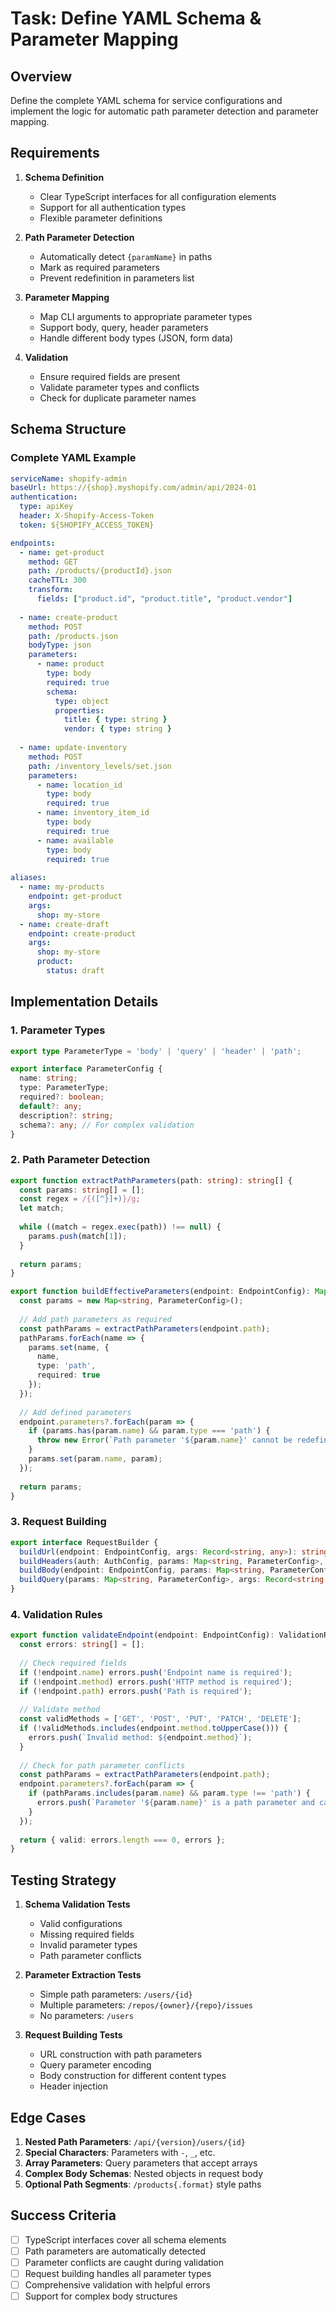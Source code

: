 # Task: Define YAML Schema & Parameter Mapping

## Overview

Define the complete YAML schema for service configurations and implement the logic for automatic path parameter detection and parameter mapping.

## Requirements

1. **Schema Definition**
   - Clear TypeScript interfaces for all configuration elements
   - Support for all authentication types
   - Flexible parameter definitions

2. **Path Parameter Detection**
   - Automatically detect `{paramName}` in paths
   - Mark as required parameters
   - Prevent redefinition in parameters list

3. **Parameter Mapping**
   - Map CLI arguments to appropriate parameter types
   - Support body, query, header parameters
   - Handle different body types (JSON, form data)

4. **Validation**
   - Ensure required fields are present
   - Validate parameter types and conflicts
   - Check for duplicate parameter names

## Schema Structure

### Complete YAML Example
```yaml
serviceName: shopify-admin
baseUrl: https://{shop}.myshopify.com/admin/api/2024-01
authentication:
  type: apiKey
  header: X-Shopify-Access-Token
  token: ${SHOPIFY_ACCESS_TOKEN}

endpoints:
  - name: get-product
    method: GET
    path: /products/{productId}.json
    cacheTTL: 300
    transform:
      fields: ["product.id", "product.title", "product.vendor"]
      
  - name: create-product
    method: POST
    path: /products.json
    bodyType: json
    parameters:
      - name: product
        type: body
        required: true
        schema:
          type: object
          properties:
            title: { type: string }
            vendor: { type: string }
            
  - name: update-inventory
    method: POST
    path: /inventory_levels/set.json
    parameters:
      - name: location_id
        type: body
        required: true
      - name: inventory_item_id
        type: body
        required: true
      - name: available
        type: body
        required: true
        
aliases:
  - name: my-products
    endpoint: get-product
    args:
      shop: my-store
  - name: create-draft
    endpoint: create-product
    args:
      shop: my-store
      product:
        status: draft
```

## Implementation Details

### 1. Parameter Types
```typescript
export type ParameterType = 'body' | 'query' | 'header' | 'path';

export interface ParameterConfig {
  name: string;
  type: ParameterType;
  required?: boolean;
  default?: any;
  description?: string;
  schema?: any; // For complex validation
}
```

### 2. Path Parameter Detection
```typescript
export function extractPathParameters(path: string): string[] {
  const params: string[] = [];
  const regex = /{([^}]+)}/g;
  let match;
  
  while ((match = regex.exec(path)) !== null) {
    params.push(match[1]);
  }
  
  return params;
}

export function buildEffectiveParameters(endpoint: EndpointConfig): Map<string, ParameterConfig> {
  const params = new Map<string, ParameterConfig>();
  
  // Add path parameters as required
  const pathParams = extractPathParameters(endpoint.path);
  pathParams.forEach(name => {
    params.set(name, {
      name,
      type: 'path',
      required: true
    });
  });
  
  // Add defined parameters
  endpoint.parameters?.forEach(param => {
    if (params.has(param.name) && param.type === 'path') {
      throw new Error(`Path parameter '${param.name}' cannot be redefined`);
    }
    params.set(param.name, param);
  });
  
  return params;
}
```

### 3. Request Building
```typescript
export interface RequestBuilder {
  buildUrl(endpoint: EndpointConfig, args: Record<string, any>): string;
  buildHeaders(auth: AuthConfig, params: Map<string, ParameterConfig>, args: Record<string, any>): Headers;
  buildBody(endpoint: EndpointConfig, params: Map<string, ParameterConfig>, args: Record<string, any>): any;
  buildQuery(params: Map<string, ParameterConfig>, args: Record<string, any>): URLSearchParams;
}
```

### 4. Validation Rules
```typescript
export function validateEndpoint(endpoint: EndpointConfig): ValidationResult {
  const errors: string[] = [];
  
  // Check required fields
  if (!endpoint.name) errors.push('Endpoint name is required');
  if (!endpoint.method) errors.push('HTTP method is required');
  if (!endpoint.path) errors.push('Path is required');
  
  // Validate method
  const validMethods = ['GET', 'POST', 'PUT', 'PATCH', 'DELETE'];
  if (!validMethods.includes(endpoint.method.toUpperCase())) {
    errors.push(`Invalid method: ${endpoint.method}`);
  }
  
  // Check for path parameter conflicts
  const pathParams = extractPathParameters(endpoint.path);
  endpoint.parameters?.forEach(param => {
    if (pathParams.includes(param.name) && param.type !== 'path') {
      errors.push(`Parameter '${param.name}' is a path parameter and cannot have type '${param.type}'`);
    }
  });
  
  return { valid: errors.length === 0, errors };
}
```

## Testing Strategy

1. **Schema Validation Tests**
   - Valid configurations
   - Missing required fields
   - Invalid parameter types
   - Path parameter conflicts

2. **Parameter Extraction Tests**
   - Simple path parameters: `/users/{id}`
   - Multiple parameters: `/repos/{owner}/{repo}/issues`
   - No parameters: `/users`

3. **Request Building Tests**
   - URL construction with path parameters
   - Query parameter encoding
   - Body construction for different content types
   - Header injection

## Edge Cases

1. **Nested Path Parameters**: `/api/{version}/users/{id}`
2. **Special Characters**: Parameters with `-`, `_`, etc.
3. **Array Parameters**: Query parameters that accept arrays
4. **Complex Body Schemas**: Nested objects in request body
5. **Optional Path Segments**: `/products{.format}` style paths

## Success Criteria

- [ ] TypeScript interfaces cover all schema elements
- [ ] Path parameters are automatically detected
- [ ] Parameter conflicts are caught during validation
- [ ] Request building handles all parameter types
- [ ] Comprehensive validation with helpful errors
- [ ] Support for complex body structures
